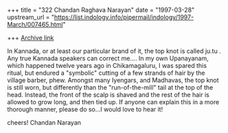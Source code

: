 +++
title = "322 Chandan Raghava Narayan"
date = "1997-03-28"
upstream_url = "https://list.indology.info/pipermail/indology/1997-March/007465.html"

+++
[Archive link](https://list.indology.info/pipermail/indology/1997-March/007465.html)


In Kannada, or at least our particular brand of it, the top knot is called
ju.tu . Any true Kannada speakers can correct me....
In my own Upanayanam, which happened twelve years ago in Chikamagaluru, I
was spared this ritual, but endured a "symbolic" cutting of a few
strands of hair by the village barber, phew.
Amongst many  Iyengars, and Madhavas, the top knot is still worn, but
differently than the "run-of-the-mill" tail at the top of the head.
Instead, the front of the scalp is shaved and the rest of the hair is
allowed to grow long, and then tied up. 
If anyone can explain this in a more thorough manner, please do so...I
would love to hear it!

cheers!
Chandan Narayan 








